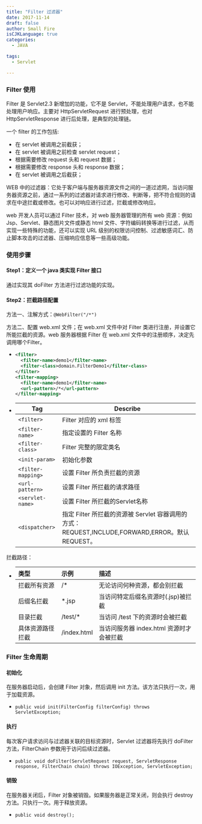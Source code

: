 ```yaml
---
title: "Filter 过滤器"
date: 2017-11-14
draft: false
author: Small Fire
isCJKLanguage: true
categories: 
  - JAVA

tags: 
  - Servlet

---
```


### Filter 使用

Filter 是 Servlet2.3 新增加的功能，它不是 Servlet，不能处理用户请求，也不能处理用户响应。主要对 HttpServletRequest 进行预处理，也对 HttpServletResponse 进行后处理，是典型的处理链。

一个 filter 的工作包括:

- 在 servlet 被调用之前截获；
- 在 servlet 被调用之前检查 servlet request；
- 根据需要修改 request 头和 request 数据； 
- 根据需要修改 response 头和 response 数据；
- 在 servlet 被调用之后截获；

WEB 中的过滤器：它处于客户端与服务器资源文件之间的一道过滤网，当访问服务器资源之前，通过一系列的过滤器对请求进行修改、判断等，把不符合规则的请求在中途拦截或修改。也可以对响应进行过滤，拦截或修改响应。

web 开发人员可以通过 Filter 技术，对 web 服务器管理的所有 web 资源：例如 Jsp、Servlet、静态图片文件或静态 html 文件、字符编码转换等进行过滤，从而实现一些特殊的功能，还可以实现 URL 级别的权限访问控制、过滤敏感词汇、防止脚本攻击的过滤器、压缩响应信息等一些高级功能。

### 使用步骤

#### Step1：定义一个 java 类实现 Filter 接口

通过实现其 doFilter 方法进行过滤功能的实现。

#### Step2：拦截路径配置

方法一、注解方式：`@WebFilter("/*")`

方法二、配置 web.xml 文件；在 web.xml 文件中对 Filter 类进行注册，并设置它所能拦截的资源。web 服务器根据 Filter 在 web.xml 文件中的注册顺序，决定先调用哪个Filter。

- ```xml
  <filter>
    <filter-name>demo1</filter-name>
    <filter-class>domain.FilterDemo1</filter-class>
  </filter>
  <filter-mapping>
    <filter-name>demo1</filter-name>
    <url-pattern>/*</url-pattern>
  </filter-mapping>
  ```

- | Tag                | Describe                                                     |
  | ------------------ | ------------------------------------------------------------ |
  | `<filter>`         | Filter 对应的 xml 标签                                       |
  | `<filter-name>`    | 指定设置的 Filter 名称                                       |
  | `<filter-class>`   | Filter 完整的限定类名                                        |
  | `<init-param>`     | 初始化参数                                                   |
  | `<filter-mapping>` | 设置 Filter 所负责拦截的资源                                 |
  | `<url-pattern>`    | 设置 Filter 所拦截的请求路径                                 |
  | `<servlet-name>`   | 设置 Filter 所拦截的Servlet名称                              |
  | `<dispatcher>`     | 指定 Filter 所拦截的资源被 Servlet 容器调用的方式：REQUEST,INCLUDE,FORWARD,ERROR。默认REQUEST。 |

拦截路径：

- | 类型             | 示例        | 描述                                     |
  | :--------------- | :---------- | :--------------------------------------- |
  | 拦截所有资源     | /*          | 无论访问何种资源，都会别拦截             |
  | 后缀名拦截       | *.jsp       | 当访问特定后缀名资源时(.jsp)被拦截       |
  | 目录拦截         | /test/*     | 当访问 /test 下的资源时会被拦截          |
  | 具体资源路径拦截 | /index.html | 当访问服务器 index.html 资源时才会被拦截 |

  

### Filter 生命周期

#### 初始化

在服务器启动后，会创建 Filter 对象，然后调用 init 方法。该方法只执行一次，用于加载资源。

- `public void init(FilterConfig filterConfig) throws ServletException;`

#### 执行

每次客户请求访问与过滤器关联的目标资源时，Servlet 过滤器将先执行 doFilter 方法，FilterChain 参数用于访问后续过滤器。

- `public void doFilter(ServletRequest request, ServletResponse response, FilterChain chain) throws IOException, ServletException;`

#### 销毁

在服务器关闭后，Filter 对象被销毁。如果服务器是正常关闭，则会执行 destroy 方法。只执行一次。用于释放资源。

- `public void destroy();`

